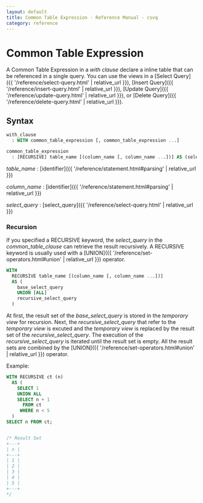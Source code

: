 ```yaml
---
layout: default
title: Common Table Expression - Reference Manual - csvq
category: reference
---
```


# Common Table Expression

A Common Table Expression in a _with clause_ declare a inline table that can be referenced in a single query.
You can use the views in a [Select Query]({{ '/reference/select-query.html' | relative_url }}), [Insert Query]({{ '/reference/insert-query.html' | relative_url }}), [Update Query]({{ '/reference/update-query.html' | relative_url }}), or [Delete Query]({{ '/reference/delete-query.html' | relative_url }}).

## Syntax

```sql
with_clause
  : WITH common_table_expression [, common_table_expression ...]

common_table_expression
  : [RECURSIVE] table_name [(column_name [, column_name ...])] AS (select_query)
```

_table_name_
: [identifier]({{ '/reference/statement.html#parsing' | relative_url }})

_column_name_
: [identifier]({{ '/reference/statement.html#parsing' | relative_url }})

_select_query_
: [select_query]({{ '/reference/select-query.html' | relative_url }})

### Recursion

If you specified a RECURSIVE keyword, the _select_query_ in the _common_table_clause_ can retrieve the result recursively.
A RECURSIVE keyword is usually used with a [UNION]({{ '/reference/set-operators.html#union' | relative_url }}) operator.

```sql
WITH
  RECURSIVE table_name [(column_name [, column_name ...])]
  AS (
    base_select_query
    UNION [ALL]
    recursive_select_query
  )
```

At first, the result set of the _base_select_query_ is stored in the _temporary view_ for recursion.
Next, the _recursive_select_query_ that refer to the _temporary view_ is excuted and the _temporary view_ is replaced by the result set of the _recursive_select_query_.
The execution of the _recursive_select_query_ is iterated until the result set is empty.
All the result sets are combined by the [UNION]({{ '/reference/set-operators.html#union' | relative_url }}) operator.

Example:
```sql
WITH RECURSIVE ct (n)
  AS (
    SELECT 1
    UNION ALL
    SELECT n + 1
      FROM ct
     WHERE n < 5
  )
SELECT n FROM ct;


/* Result Set
+---+
| n |
+---+
| 1 |
| 2 |
| 3 |
| 4 |
| 5 |
+---+
*/
```